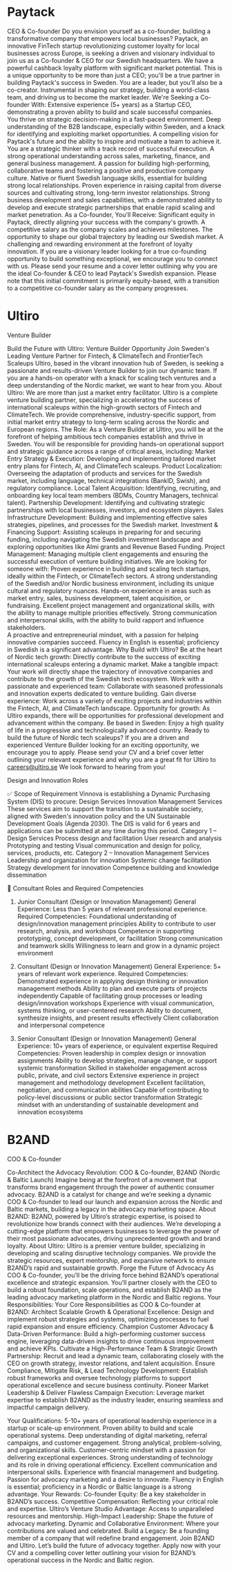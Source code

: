 # Paytack #

CEO & Co-founder
Do you envision yourself as a co-founder, building a transformative company that empowers local businesses?
Paytack, an innovative FinTech startup revolutionizing customer loyalty for local businesses across Europe, is seeking a driven and visionary individual to join us as a Co-founder & CEO for our Swedish headquarters. We have a powerful cashback loyalty platform with significant market potential.
This is a unique opportunity to be more than just a CEO; you'll be a true partner in building Paytack's success in Sweden. You are a leader, but you’ll also be a co-creator. Instrumental in shaping our strategy, building a world-class team, and driving us to become the market leader.
We're Seeking a Co-founder With:
Extensive experience (5+ years) as a Startup CEO, demonstrating a proven ability to build and scale successful companies. You thrive on strategic decision-making in a fast-paced environment.
Deep understanding of the B2B landscape, especially within Sweden, and a knack for identifying and exploiting market opportunities.
A compelling vision for Paytack's future and the ability to inspire and motivate a team to achieve it. You are a strategic thinker with a track record of successful execution.
A strong operational understanding across sales, marketing, finance, and general business management.
A passion for building high-performing, collaborative teams and fostering a positive and productive company culture.
Native or fluent Swedish language skills, essential for building strong local relationships.
Proven experience in raising capital from diverse sources and cultivating strong, long-term investor relationships.
Strong business development and sales capabilities, with a demonstrated ability to develop and execute strategic partnerships that enable rapid scaling and market penetration.
As a Co-founder, You'll Receive:
Significant equity in Paytack, directly aligning your success with the company's growth.
A competitive salary as the company scales and achieves milestones.
The opportunity to shape our global trajectory by leading our Swedish market.
A challenging and rewarding environment at the forefront of loyalty innovation.
If you are a visionary leader looking for a true co-founding opportunity to build something exceptional, we encourage you to connect with us. Please send your resume and a cover letter outlining why you are the ideal Co-founder & CEO to lead Paytack's Swedish expansion.
Please note that this initial commitment is primarily equity-based, with a transition to a competitive co-founder salary as the company progresses.


# Ultiro #

Venture Builder

Build the Future with Ultiro: Venture Builder Opportunity
Join Sweden's Leading Venture Partner for Fintech, & ClimateTech and FrontierTech Scaleups
Ultiro, based in the vibrant innovation hub of Sweden, is seeking a passionate and results-driven Venture Builder to join our dynamic team. If you are a hands-on operator with a knack for scaling tech ventures and a deep understanding of the Nordic market, we want to hear from you.
About Ultiro:
We are more than just a market entry facilitator. Ultiro is a complete venture building partner, specializing in accelerating the success of international scaleups within the high-growth sectors of Fintech and ClimateTech. We provide comprehensive, industry-specific support, from initial market entry strategy to long-term scaling across the Nordic and European regions.
The Role:
As a Venture Builder at Ultiro, you will be at the forefront of helping ambitious tech companies establish and thrive in Sweden. You will be responsible for providing hands-on operational support and strategic guidance across a range of critical areas, including:
Market Entry Strategy & Execution: Developing and implementing tailored market entry plans for Fintech, AI, and ClimateTech scaleups.
Product Localization: Overseeing the adaptation of products and services for the Swedish market, including language, technical integrations (BankID, Swish), and regulatory compliance.
Local Talent Acquisition: Identifying, recruiting, and onboarding key local team members (BDMs, Country Managers, technical talent).
Partnership Development: Identifying and cultivating strategic partnerships with local businesses, investors, and ecosystem players.
Sales Infrastructure Development: Building and implementing effective sales strategies, pipelines, and processes for the Swedish market.
Investment & Financing Support: Assisting scaleups in preparing for and securing funding, including navigating the Swedish investment landscape and exploring opportunities like Almi grants and Revenue Based Funding.
Project Management: Managing multiple client engagements and ensuring the successful execution of venture building initiatives.
We are looking for someone with:
Proven experience in building and scaling tech startups, ideally within the Fintech, or ClimateTech sectors.
A strong understanding of the Swedish and/or Nordic business environment, including its unique cultural and regulatory nuances.
Hands-on experience in areas such as market entry, sales, business development, talent acquisition, or fundraising.
Excellent project management and organizational skills, with the ability to manage multiple priorities effectively.
Strong communication and interpersonal skills, with the ability to build rapport and influence stakeholders.  
A proactive and entrepreneurial mindset, with a passion for helping innovative companies succeed.
Fluency in English is essential; proficiency in Swedish is a significant advantage.
Why Build with Ultiro?
Be at the heart of Nordic tech growth: Directly contribute to the success of exciting international scaleups entering a dynamic market.
Make a tangible impact: Your work will directly shape the trajectory of innovative companies and contribute to the growth of the Swedish tech ecosystem.
Work with a passionate and experienced team: Collaborate with seasoned professionals and innovation experts dedicated to venture building.
Gain diverse experience: Work across a variety of exciting projects and industries within the Fintech, AI, and ClimateTech landscape.
Opportunity for growth: As Ultiro expands, there will be opportunities for professional development and advancement within the company.
Be based in Sweden: Enjoy a high quality of life in a progressive and technologically advanced country.
Ready to build the future of Nordic tech scaleups? If you are a driven and experienced Venture Builder looking for an exciting opportunity, we encourage you to apply.
Please send your CV and a brief cover letter outlining your relevant experience and why you are a great fit for Ultiro to careers@ultiro.se 
We look forward to hearing from you!



Design and Innovation Roles

✅ Scope of Requirement
Vinnova is establishing a Dynamic Purchasing System (DIS) to procure:
Design Services
Innovation Management Services
These services aim to support the transition to a sustainable society, aligned with Sweden's innovation policy and the UN Sustainable Development Goals (Agenda 2030). The DIS is valid for 6 years and applications can be submitted at any time during this period.
Category 1 – Design Services
Process design and facilitation
User research and analysis
Prototyping and testing
Visual communication and design for policy, services, products, etc.
Category 2 – Innovation Management Services
Leadership and organization for innovation
Systemic change facilitation
Strategy development for innovation
Competence building and knowledge dissemination

🔷 Consultant Roles and Required Competencies
1. Junior Consultant (Design or Innovation Management)
General Experience: Less than 5 years of relevant professional experience.
Required Competencies:
Foundational understanding of design/innovation management principles
Ability to contribute to user research, analysis, and workshops
Competence in supporting prototyping, concept development, or facilitation
Strong communication and teamwork skills
Willingness to learn and grow in a dynamic project environment

2. Consultant (Design or Innovation Management)
General Experience: 5+ years of relevant work experience.
Required Competencies:
Demonstrated experience in applying design thinking or innovation management methods
Ability to plan and execute parts of projects independently
Capable of facilitating group processes or leading design/innovation workshops
Experience with visual communication, systems thinking, or user-centered research
Ability to document, synthesize insights, and present results effectively
Client collaboration and interpersonal competence

3. Senior Consultant (Design or Innovation Management)
General Experience: 10+ years of experience, or equivalent expertise
Required Competencies:
Proven leadership in complex design or innovation assignments
Ability to develop strategies, manage change, or support systemic transformation
Skilled in stakeholder engagement across public, private, and civil sectors
Extensive experience in project management and methodology development
Excellent facilitation, negotiation, and communication abilities
Capable of contributing to policy-level discussions or public sector transformation
Strategic mindset with an understanding of sustainable development and innovation ecosystems

# B2AND #

COO & Co-founder

Co-Architect the Advocacy Revolution: COO & Co-founder, B2AND (Nordic & Baltic Launch)
Imagine being at the forefront of a movement that transforms brand engagement through the power of authentic consumer advocacy. B2AND is a catalyst for change and we’re seeking a dynamic COO & Co-founder to lead our launch and expansion across the Nordic and Baltic markets, building a legacy in the advocacy marketing space.
About B2AND:
B2AND, powered by Ultiro’s strategic expertise, is poised to revolutionize how brands connect with their audiences. We’re developing a cutting-edge platform that empowers businesses to leverage the power of their most passionate advocates, driving unprecedented growth and brand loyalty.
About Ultiro:
Ultiro is a premier venture builder, specializing in developing and scaling disruptive technology companies. We provide the strategic resources, expert mentorship, and expansive network to ensure B2AND’s rapid and sustainable growth.
Forge the Future of Advocacy
As COO & Co-founder, you’ll be the driving force behind B2AND’s operational excellence and strategic expansion. You’ll partner closely with the CEO to build a robust foundation, scale operations, and establish B2AND as the leading advocacy marketing platform in the Nordic and Baltic regions.
Your Responsibilities:
Your Core Responsibilities as COO & Co-founder at B2AND:
Architect Scalable Growth & Operational Excellence: Design and implement robust strategies and systems, optimizing processes to fuel rapid expansion and ensure efficiency.
Champion Customer Advocacy & Data-Driven Performance: Build a high-performing customer success engine, leveraging data-driven insights to drive continuous improvement and achieve KPIs.
Cultivate a High-Performance Team & Strategic Growth Partnership: Recruit and lead a dynamic team, collaborating closely with the CEO on growth strategy, investor relations, and talent acquisition.
Ensure Compliance, Mitigate Risk, & Lead Technology Development: Establish robust frameworks and oversee technology platforms to support operational excellence and secure business continuity.
Pioneer Market Leadership & Deliver Flawless Campaign Execution: Leverage market expertise to establish B2AND as the industry leader, ensuring seamless and impactful campaign delivery.


Your Qualifications:
5-10+ years of operational leadership experience in a startup or scale-up environment.
Proven ability to build and scale operational systems.
Deep understanding of digital marketing, referral campaigns, and customer engagement.
Strong analytical, problem-solving, and organizational skills.
Customer-centric mindset with a passion for delivering exceptional experiences.
Strong understanding of technology and its role in driving operational efficiency.
Excellent communication and interpersonal skills.
Experience with financial management and budgeting.
Passion for advocacy marketing and a desire to innovate.
Fluency in English is essential; proficiency in a Nordic or Baltic language is a strong advantage.
Your Rewards:
Co-founder Equity: Be a key stakeholder in B2AND’s success.
Competitive Compensation: Reflecting your critical role and expertise.
Ultiro’s Venture Studio Advantage: Access to unparalleled resources and mentorship.
High-Impact Leadership: Shape the future of advocacy marketing.
Dynamic and Collaborative Environment: Where your contributions are valued and celebrated.
Build a Legacy: Be a founding member of a company that will redefine brand engagement.
Join B2AND and Ultiro. Let’s build the future of advocacy together. Apply now with your CV and a compelling cover letter outlining your vision for B2AND’s operational success in the Nordic and Baltic region.
